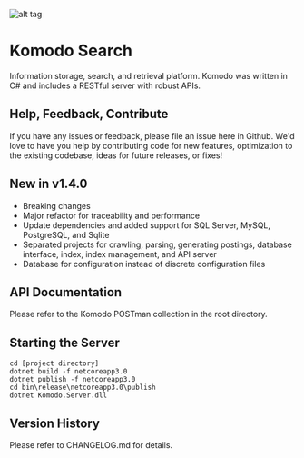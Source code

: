 ![alt tag](https://github.com/jchristn/komodo/blob/master/Assets/komodo-icon.ico)

# Komodo Search

Information storage, search, and retrieval platform.  Komodo was written in C# and includes a RESTful server with robust APIs.

## Help, Feedback, Contribute

If you have any issues or feedback, please file an issue here in Github.  We'd love to have you help by contributing code for new features, optimization to the existing codebase, ideas for future releases, or fixes!

## New in v1.4.0

- Breaking changes
- Major refactor for traceability and performance
- Update dependencies and added support for SQL Server, MySQL, PostgreSQL, and Sqlite
- Separated projects for crawling, parsing, generating postings, database interface, index, index management, and API server
- Database for configuration instead of discrete configuration files
  
## API Documentation

Please refer to the Komodo POSTman collection in the root directory.

## Starting the Server
 
```
cd [project directory]
dotnet build -f netcoreapp3.0
dotnet publish -f netcoreapp3.0
cd bin\release\netcoreapp3.0\publish
dotnet Komodo.Server.dll
```

## Version History

Please refer to CHANGELOG.md for details.
